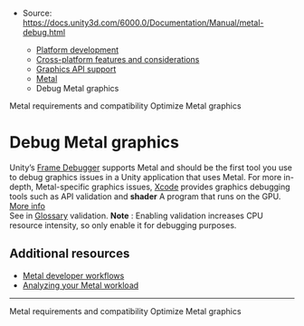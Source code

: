 * Source: https://docs.unity3d.com/6000.0/Documentation/Manual/metal-debug.html

  * [Platform development ](https://docs.unity3d.com/6000.0/Documentation/Manual/PlatformSpecific.html)
  * [Cross-platform features and considerations](https://docs.unity3d.com/6000.0/Documentation/Manual/cross-platform-features.html)
  * [Graphics API support](https://docs.unity3d.com/6000.0/Documentation/Manual/GraphicsAPIs.html)
  * [Metal](https://docs.unity3d.com/6000.0/Documentation/Manual/Metal.html)
  * Debug Metal graphics


[](https://docs.unity3d.com/6000.0/Documentation/Manual/metal-requirements-and-compatibility.html)
Metal requirements and compatibility
[](https://docs.unity3d.com/6000.0/Documentation/Manual/metal-optimize.html)
Optimize Metal graphics
# Debug Metal graphics
Unity’s [Frame Debugger](https://docs.unity3d.com/6000.0/Documentation/Manual/FrameDebugger.html) supports Metal and should be the first tool you use to debug graphics issues in a Unity application that uses Metal. For more in-depth, Metal-specific graphics issues, [Xcode](https://developer.apple.com/xcode/) provides graphics debugging tools such as API validation and **shader** A program that runs on the GPU. [More info](https://docs.unity3d.com/6000.0/Documentation/Manual/Shaders.html)  
See in [Glossary](https://docs.unity3d.com/6000.0/Documentation/Manual/Glossary.html#Shader) validation.
**Note** : Enabling validation increases CPU resource intensity, so only enable it for debugging purposes.
## Additional resources
  * [Metal developer workflows](https://developer.apple.com/documentation/metal/diagnosing_metal_programming_issues_early)
  * [Analyzing your Metal workload](https://developer.apple.com/documentation/metal/debugging_tools/viewing_your_gpu_workload_with_the_metal_debugger)


* * *
[](https://docs.unity3d.com/6000.0/Documentation/Manual/metal-requirements-and-compatibility.html)
Metal requirements and compatibility
[](https://docs.unity3d.com/6000.0/Documentation/Manual/metal-optimize.html)
Optimize Metal graphics
